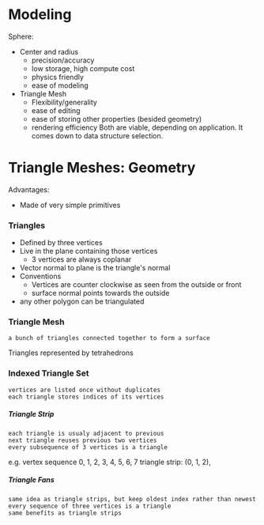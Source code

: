 # Modeling
Sphere:
- Center and radius
	- precision/accuracy
	- low storage, high compute cost
	- physics friendly
	- ease of modeling
- Triangle Mesh
	- Flexibility/generality
	- ease of editing
	- ease of storing other properties (besided geometry)
	- rendering efficiency
Both are viable, depending on application. It comes down to data structure selection. 
# Triangle Meshes: Geometry
Advantages:
- Made of very simple primitives
### Triangles
- Defined by three vertices
- Live in the plane containing those vertices
	- 3 vertices are always coplanar
- Vector normal to plane is the triangle's normal
- Conventions
	- Vertices are counter clockwise as seen from the outside or front
	- surface normal points towards the outside
- any other polygon can be triangulated

### Triangle Mesh
	a bunch of triangles connected together to form a surface
Triangles represented by tetrahedrons

### Indexed Triangle Set
	vertices are listed once without duplicates
	each triangle stores indices of its vertices

##### Triangle Strip
	each triangle is usualy adjacent to previous
	next triangle reuses previous two vertices
	every subsequence of 3 vertices is a triangle
e.g.
	vertex sequence 0, 1, 2, 3, 4, 5, 6, 7
triangle strip: (0, 1, 2), 

##### Triangle Fans
	same idea as triangle strips, but keep oldest index rather than newest
	every sequence of three vertices is a triangle
	same benefits as triangle strips